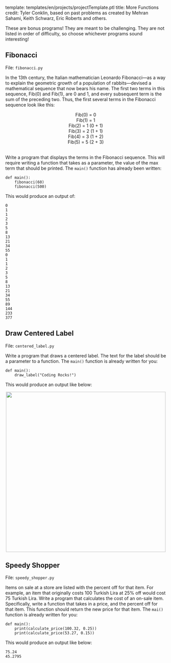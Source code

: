template: templates/en/projects/projectTemplate.ptl
title: More Functions
credit: Tyler Conklin, based on past problems as created by Mehran Sahami, Keith Schwarz, Eric Roberts and others.

These are bonus programs! They are meant to be challenging. They are not listed in order of difficulty, so choose whichever programs sound interesting!


## Fibonacci
File: `fibonacci.py`

In the 13th century, the Italian mathematician Leonardo Fibonacci—as a way to explain the geometric growth of a population of rabbits—devised a mathematical sequence that now bears his name.  The first two terms in this sequence, Fib(0) and Fib(1), are 0 and 1, and every subsequent term is the sum of the preceding two.  Thus, the first several terms in the Fibonacci sequence look like this:
					<center>
						Fib(0)	=	0</br>
						Fib(1)	=	1</br>
						Fib(2)	=	1	(0 + 1)</br>
						Fib(3)	=	2	(1 + 1)</br>
						Fib(4)	=	3	(1 + 2)</br>
						Fib(5)	=	5	(2 + 3)</br>
					</center>
					</br>

Write a program that displays the terms in the Fibonacci sequence. This will require writing a function that takes as a parameter, the value of the max term that should be printed. The `main()` function has already been written:

```
def main():
	fibonacci(60)
	fibonacci(500)
```

This would produce an output of:

```
0
1
1
2
3
5
8
13
21
34
55
0
1
1
2
3
5
8
13
21
34
55
89
144
233
377
```

## Draw Centered Label
File: `centered_label.py`

Write a program that draws a centered label. The text for the label should be a parameter to a function. The `main()` function is already written for you:

```
def main():
	draw_label("Coding Rocks!")
```

This would produce an output like below:

<center>
<img style="width:500px" src="{{pathToRoot}}img/projects/moreFunctions/centeredLabelOutput.png">
</center>

## Speedy Shopper
File: `speedy_shopper.py`

Items on sale at a store are listed with the percent off for that item. For example, an item that originally costs 100 Turkish Lira at 25% off would cost 75 Turkish Lira. Write a program that calculates the cost of an on-sale item. Specifically, write a function that takes in a price, and the percent off for that item. This function should return the new price for that item. The `mai()` function is already written for you:

```
def main():
	print(calculate_price(100.32, 0.25))
	print(calculate_price(53.27, 0.15))
```

This would produce an output like below:

```
75.24
45.2795
```